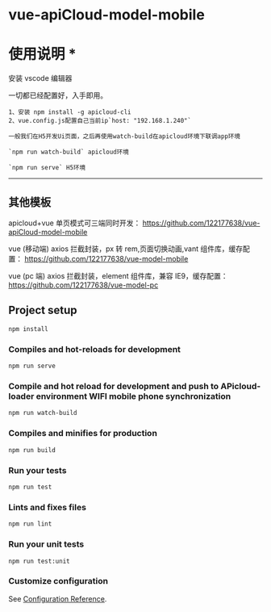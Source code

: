 # vue-apiCloud-model-mobile

# 使用说明 \*

安装 vscode 编辑器

一切都已经配置好，入手即用。

```
1、安装 npm install -g apicloud-cli
2、vue.config.js配置自己当前ip`host: "192.168.1.240"`
```

```
一般我们在H5开发Ui页面，之后再使用watch-build在apicloud环境下联调app环境
```

```
`npm run watch-build` apicloud环境
```

```
`npm run serve` H5环境
```

---

## 其他模板

apicloud+vue 单页模式可三端同时开发： https://github.com/122177638/vue-apiCloud-model-mobile

vue (移动端) axios 拦截封装，px 转 rem,页面切换动画,vant 组件库，缓存配置： https://github.com/122177638/vue-model-mobile

vue (pc 端) axios 拦截封装，element 组件库，兼容 IE9，缓存配置： https://github.com/122177638/vue-model-pc

## Project setup

```
npm install
```

### Compiles and hot-reloads for development

```
npm run serve
```

### Compile and hot reload for development and push to APicloud-loader environment WIFI mobile phone synchronization

```
npm run watch-build
```

### Compiles and minifies for production

```
npm run build
```

### Run your tests

```
npm run test
```

### Lints and fixes files

```
npm run lint
```

### Run your unit tests

```
npm run test:unit
```

### Customize configuration

See [Configuration Reference](https://cli.vuejs.org/config/).
